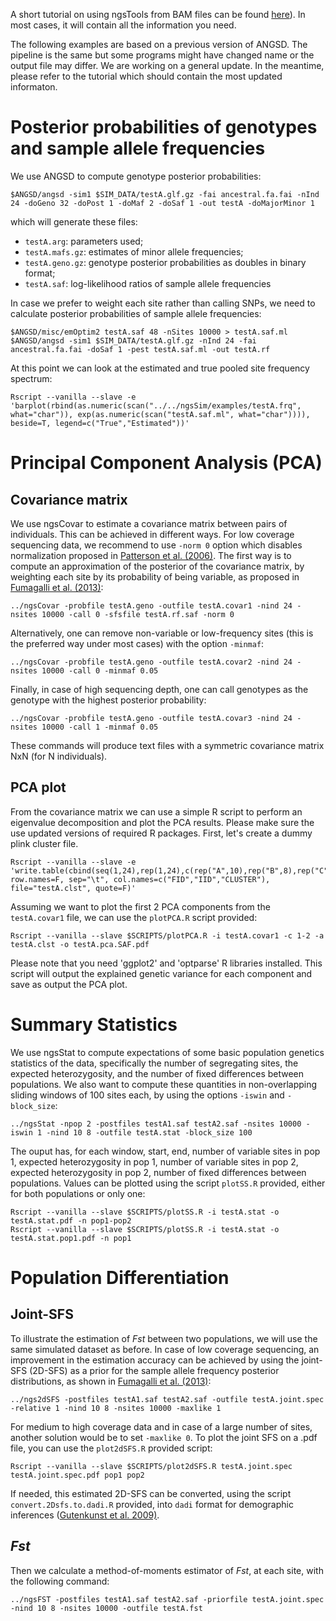 
A short tutorial on using ngsTools from BAM files can be found [here](https://github.com/mfumagalli/ngsTools/blob/master/TUTORIAL.md)).
In most cases, it will contain all the information you need.

The following examples are based on a previous version of ANGSD. The pipeline is the same but some programs might have changed name or the output file may differ. We are working on a general update. In the meantime, please refer to the tutorial which should contain the most updated informaton.

# Posterior probabilities of genotypes and sample allele frequencies
We use ANGSD to compute genotype posterior probabilities:

    $ANGSD/angsd -sim1 $SIM_DATA/testA.glf.gz -fai ancestral.fa.fai -nInd 24 -doGeno 32 -doPost 1 -doMaf 2 -doSaf 1 -out testA -doMajorMinor 1

which will generate these files:

* `testA.arg`: parameters used;
* `testA.mafs.gz`: estimates of minor allele frequencies;
* `testA.geno.gz`: genotype posterior probabilities as doubles in binary format;
* `testA.saf`: log-likelihood ratios of sample allele frequencies

In case we prefer to weight each site rather than calling SNPs, we need to calculate posterior probabilities of sample allele frequencies:

    $ANGSD/misc/emOptim2 testA.saf 48 -nSites 10000 > testA.saf.ml
    $ANGSD/angsd -sim1 $SIM_DATA/testA.glf.gz -nInd 24 -fai ancestral.fa.fai -doSaf 1 -pest testA.saf.ml -out testA.rf

At this point we can look at the estimated and true pooled site frequency spectrum:

    Rscript --vanilla --slave -e 'barplot(rbind(as.numeric(scan("../../ngsSim/examples/testA.frq", what="char")), exp(as.numeric(scan("testA.saf.ml", what="char")))), beside=T, legend=c("True","Estimated"))'

# Principal Component Analysis (PCA)
## Covariance matrix
We use ngsCovar to estimate a covariance matrix between pairs of individuals. This can be achieved in different ways. For low coverage sequencing data, we recommend to use `-norm 0` option which disables normalization proposed in [Patterson et al. (2006)](http://www.ncbi.nlm.nih.gov/pubmed/17194218).
The first way is to compute an approximation of the posterior of the covariance matrix, by weighting each site by its probability of being variable, as proposed in [Fumagalli et al. (2013)](http://www.ncbi.nlm.nih.gov/pubmed/23979584):

    ../ngsCovar -probfile testA.geno -outfile testA.covar1 -nind 24 -nsites 10000 -call 0 -sfsfile testA.rf.saf -norm 0

Alternatively, one can remove non-variable or low-frequency sites (this is the preferred way under most cases) with the option `-minmaf`:

    ../ngsCovar -probfile testA.geno -outfile testA.covar2 -nind 24 -nsites 10000 -call 0 -minmaf 0.05

Finally, in case of high sequencing depth, one can call genotypes as the genotype with the highest posterior probability:

    ../ngsCovar -probfile testA.geno -outfile testA.covar3 -nind 24 -nsites 10000 -call 1 -minmaf 0.05

These commands will produce text files with a symmetric covariance matrix NxN (for N individuals).

## PCA plot

From the covariance matrix we can use a simple R script to perform an eigenvalue decomposition and plot the PCA results. Please make sure the use updated versions of required R packages. First, let's create a dummy plink cluster file.

    Rscript --vanilla --slave -e 'write.table(cbind(seq(1,24),rep(1,24),c(rep("A",10),rep("B",8),rep("C",6))), row.names=F, sep="\t", col.names=c("FID","IID","CLUSTER"), file="testA.clst", quote=F)'

Assuming we want to plot the first 2 PCA components from the `testA.covar1` file, we can use the `plotPCA.R` script provided:

    Rscript --vanilla --slave $SCRIPTS/plotPCA.R -i testA.covar1 -c 1-2 -a testA.clst -o testA.pca.SAF.pdf

Please note that you need 'ggplot2' and 'optparse' R libraries installed. This script will output the explained genetic variance for each component and save as output the PCA plot.

# Summary Statistics

We use ngsStat to compute expectations of some basic population genetics statistics of the data, specifically the number of segregating sites, the expected heterozygosity, and the number of fixed differences between populations. We also want to compute these quantities in non-overlapping sliding windows of 100 sites each, by using the options `-iswin` and `-block_size`:

    ../ngsStat -npop 2 -postfiles testA1.saf testA2.saf -nsites 10000 -iswin 1 -nind 10 8 -outfile testA.stat -block_size 100

The ouput has, for each window, start, end, number of variable sites in pop 1, expected heterozygosity in pop 1, number of variable sites in pop 2, expected heterozygosity in pop 2, number of fixed differences between populations. Values can be plotted using the script `plotSS.R` provided, either for both populations or only one:

    Rscript --vanilla --slave $SCRIPTS/plotSS.R -i testA.stat -o testA.stat.pdf -n pop1-pop2
    Rscript --vanilla --slave $SCRIPTS/plotSS.R -i testA.stat -o testA.stat.pop1.pdf -n pop1


# Population Differentiation
## Joint-SFS
To illustrate the estimation of _Fst_ between two populations, we will use the same simulated dataset as before. In case of low coverage sequencing, an improvement in the estimation accuracy can be achieved by using the joint-SFS (2D-SFS) as a prior for the sample allele frequency posterior distributions, as shown in [Fumagalli et al. (2013)](http://www.ncbi.nlm.nih.gov/pubmed/23979584):

    ../ngs2dSFS -postfiles testA1.saf testA2.saf -outfile testA.joint.spec -relative 1 -nind 10 8 -nsites 10000 -maxlike 1

For medium to high coverage data and in case of a large number of sites, another solution would be to set `-maxlike 0`.
To plot the joint SFS on a .pdf file, you can use the `plot2dSFS.R` provided script:

    Rscript --vanilla --slave $SCRIPTS/plot2dSFS.R testA.joint.spec testA.joint.spec.pdf pop1 pop2

If needed, this estimated 2D-SFS can be converted, using the script `convert.2Dsfs.to.dadi.R` provided, into `dadi` format for demographic inferences ([Gutenkunst et al. 2009)](http://www.ncbi.nlm.nih.gov/pubmed/19851460).

## _Fst_
Then we calculate a method-of-moments estimator of _Fst_, at each site, with the following command:

    ../ngsFST -postfiles testA1.saf testA2.saf -priorfile testA.joint.spec -nind 10 8 -nsites 10000 -outfile testA.fst

